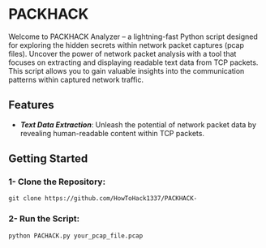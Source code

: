 # PACKHACK
Welcome to PACKHACK Analyzer – a lightning-fast Python script designed for exploring the hidden secrets within network packet captures (pcap files). Uncover the power of network packet analysis with a tool that focuses on extracting and displaying readable text data from TCP packets. This script allows you to gain valuable insights into the communication patterns within captured network traffic.

## Features

- ***Text Data Extraction***: Unleash the potential of network packet data by revealing human-readable content within TCP packets.






## Getting Started

### 1- Clone the Repository:
```
git clone https://github.com/HowToHack1337/PACKHACK-
```

### 2- Run the Script:
```
python PACHACK.py your_pcap_file.pcap
```

